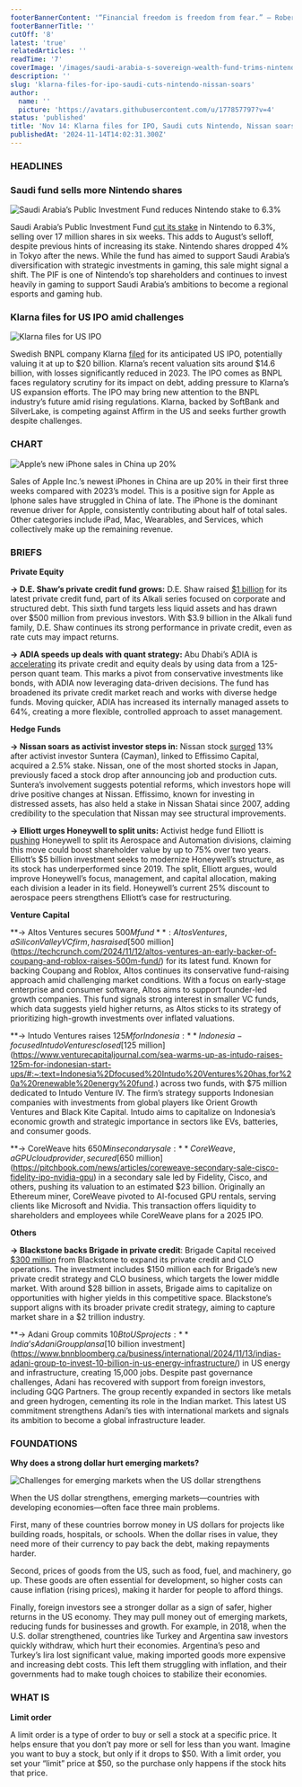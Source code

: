 ```yaml
---
footerBannerContent: '“Financial freedom is freedom from fear.” — Robert Kiyosaki'
footerBannerTitle: ''
cutOff: '8'
latest: 'true'
relatedArticles: ''
readTime: '7'
coverImage: '/images/saudi-arabia-s-sovereign-wealth-fund-trims-nintendo-stake-again-Q3Nj.webp'
description: ''
slug: 'klarna-files-for-ipo-saudi-cuts-nintendo-nissan-soars'
author:
  name: ''
  picture: 'https://avatars.githubusercontent.com/u/177857797?v=4'
status: 'published'
title: 'Nov 14: Klarna files for IPO, Saudi cuts Nintendo, Nissan soars'
publishedAt: '2024-11-14T14:02:31.300Z'
---
```


### **HEADLINES**

### Saudi fund sells more Nintendo shares

![Saudi Arabia’s Public Investment Fund reduces Nintendo stake to 6.3%](/images/saudi-arabia-s-sovereign-wealth-fund-trims-nintendo-stake-again-E4NT.webp)

Saudi Arabia’s Public Investment Fund [cut its stake](https://www.bnnbloomberg.ca/business/2024/11/13/saudi-arabias-sovereign-wealth-fund-trims-nintendo-stake-again/) in Nintendo to 6.3%, selling over 17 million shares in six weeks. This adds to August’s selloff, despite previous hints of increasing its stake. Nintendo shares dropped 4% in Tokyo after the news. While the fund has aimed to support Saudi Arabia’s diversification with strategic investments in gaming, this sale might signal a shift. The PIF is one of Nintendo’s top shareholders and continues to invest heavily in gaming to support Saudi Arabia’s ambitions to become a regional esports and gaming hub.

### Klarna files for US IPO amid challenges

![Klarna files for US IPO](/images/klarna-YyMT.webp)

Swedish BNPL company Klarna [filed](https://pitchbook.com/news/articles/klarna-files-for-long-awaited-us-ipo) for its anticipated US IPO, potentially valuing it at up to $20 billion. Klarna’s recent valuation sits around $14.6 billion, with losses significantly reduced in 2023. The IPO comes as BNPL faces regulatory scrutiny for its impact on debt, adding pressure to Klarna’s US expansion efforts. The IPO may bring new attention to the BNPL industry’s future amid rising regulations. Klarna, backed by SoftBank and SilverLake, is competing against Affirm in the US and seeks further growth despite challenges.

### CHART

![Apple’s new iPhone sales in China up 20%](/images/iphone-sales-contribute-about-half-of-apples-annual-revenues-kwND.webp)

Sales of Apple Inc.’s newest iPhones in China are up 20% in their first three weeks compared with 2023’s model. This is a positive sign for Apple as Iphone sales have struggled in China of late. The iPhone is the dominant revenue driver for Apple, consistently contributing about half of total sales. Other categories include iPad, Mac, Wearables, and Services, which collectively make up the remaining revenue.

### BRIEFS

**Private Equity**

**→ D.E. Shaw’s private credit fund grows:** D.E. Shaw raised [$1 billion](https://www.bloomberg.com/news/articles/2024-11-13/d-e-shaw-raises-1-billion-in-latest-alkali-private-credit-fund?srnd=homepage-americas) for its latest private credit fund, part of its Alkali series focused on corporate and structured debt. This sixth fund targets less liquid assets and has drawn over $500 million from previous investors. With $3.9 billion in the Alkali fund family, D.E. Shaw continues its strong performance in private credit, even as rate cuts may impact returns.

**→ ADIA speeds up deals with quant strategy:** Abu Dhabi’s ADIA is [accelerating](https://www.bloomberg.com/news/articles/2024-11-13/uae-wealth-funds-abu-dhabi-s-1-trillion-adia-rejigs-strategy-to-speed-up-deals) its private credit and equity deals by using data from a 125-person quant team. This marks a pivot from conservative investments like bonds, with ADIA now leveraging data-driven decisions. The fund has broadened its private credit market reach and works with diverse hedge funds. Moving quicker, ADIA has increased its internally managed assets to 64%, creating a more flexible, controlled approach to asset management.

**Hedge Funds**

**→ Nissan soars as activist investor steps in:** Nissan stock [surged](https://www.hedgeweek.com/nissan-sees-stock-surge-after-hedge-fund-linked-activist-acquires-2-5-stake/) 13% after activist investor Suntera (Cayman), linked to Effissimo Capital, acquired a 2.5% stake. Nissan, one of the most shorted stocks in Japan, previously faced a stock drop after announcing job and production cuts. Suntera’s involvement suggests potential reforms, which investors hope will drive positive changes at Nissan. Effissimo, known for investing in distressed assets, has also held a stake in Nissan Shatai since 2007, adding credibility to the speculation that Nissan may see structural improvements.

**→ Elliott urges Honeywell to split units:** Activist hedge fund Elliott is [pushing](https://www.hedgeweek.com/activist-elliott-pushing-for-honeywell-split/) Honeywell to split its Aerospace and Automation divisions, claiming this move could boost shareholder value by up to 75% over two years. Elliott’s $5 billion investment seeks to modernize Honeywell’s structure, as its stock has underperformed since 2019. The split, Elliott argues, would improve Honeywell’s focus, management, and capital allocation, making each division a leader in its field. Honeywell’s current 25% discount to aerospace peers strengthens Elliott’s case for restructuring.

**Venture Capital**

**→ Altos Ventures secures $500M fund**: Altos Ventures, a Silicon Valley VC firm, has raised [$500 million](https://techcrunch.com/2024/11/12/altos-ventures-an-early-backer-of-coupang-and-roblox-raises-500m-fund/) for its latest fund. Known for backing Coupang and Roblox, Altos continues its conservative fund-raising approach amid challenging market conditions. With a focus on early-stage enterprise and consumer software, Altos aims to support founder-led growth companies. This fund signals strong interest in smaller VC funds, which data suggests yield higher returns, as Altos sticks to its strategy of prioritizing high-growth investments over inflated valuations.

**→ Intudo Ventures raises $125M for Indonesia:** Indonesia-focused Intudo Ventures closed [$125 million](https://www.venturecapitaljournal.com/sea-warms-up-as-intudo-raises-125m-for-indonesian-start-ups/#:~:text=Indonesia%2Dfocused%20Intudo%20Ventures%20has,for%20a%20renewable%20energy%20fund.) across two funds, with $75 million dedicated to Intudo Venture IV. The firm’s strategy supports Indonesian companies with investments from global players like Orient Growth Ventures and Black Kite Capital. Intudo aims to capitalize on Indonesia’s economic growth and strategic importance in sectors like EVs, batteries, and consumer goods.

**→ CoreWeave hits $650M in secondary sale:** CoreWeave, a GPU cloud provider, secured [$650 million](https://pitchbook.com/news/articles/coreweave-secondary-sale-cisco-fidelity-ipo-nvidia-gpu) in a secondary sale led by Fidelity, Cisco, and others, pushing its valuation to an estimated $23 billion. Originally an Ethereum miner, CoreWeave pivoted to AI-focused GPU rentals, serving clients like Microsoft and Nvidia. This transaction offers liquidity to shareholders and employees while CoreWeave plans for a 2025 IPO.

**Others**

**→ Blackstone backs Brigade in private credit**: Brigade Capital received [$300 million](https://www.hedgeweek.com/brigade-secures-300m-from-blackstone-for-private-credit-and-clo-investment/) from Blackstone to expand its private credit and CLO operations. The investment includes $150 million each for Brigade’s new private credit strategy and CLO business, which targets the lower middle market. With around $28 billion in assets, Brigade aims to capitalize on opportunities with higher yields in this competitive space. Blackstone’s support aligns with its broader private credit strategy, aiming to capture market share in a $2 trillion industry.

**→ Adani Group commits $10B to US projects:** India’s Adani Group plans a [$10 billion investment](https://www.bnnbloomberg.ca/business/international/2024/11/13/indias-adani-group-to-invest-10-billion-in-us-energy-infrastructure/) in US energy and infrastructure, creating 15,000 jobs. Despite past governance challenges, Adani has recovered with support from foreign investors, including GQG Partners. The group recently expanded in sectors like metals and green hydrogen, cementing its role in the Indian market. This latest US commitment strengthens Adani’s ties with international markets and signals its ambition to become a global infrastructure leader.

### **FOUNDATIONS**

**Why does a strong dollar hurt emerging markets?**

![Challenges for emerging markets when the US dollar strengthens](/images/why-does-a-strong-dollar-hurt-emerging-markets_-g0Mj.webp)

When the US dollar strengthens, emerging markets—countries with developing economies—often face three main problems.

First, many of these countries borrow money in US dollars for projects like building roads, hospitals, or schools. When the dollar rises in value, they need more of their currency to pay back the debt, making repayments harder.

Second, prices of goods from the US, such as food, fuel, and machinery, go up. These goods are often essential for development, so higher costs can cause inflation (rising prices), making it harder for people to afford things.

Finally, foreign investors see a stronger dollar as a sign of safer, higher returns in the US economy. They may pull money out of emerging markets, reducing funds for businesses and growth. For example, in 2018, when the U.S. dollar strengthened, countries like Turkey and Argentina saw investors quickly withdraw, which hurt their economies. Argentina’s peso and Turkey’s lira lost significant value, making imported goods more expensive and increasing debt costs. This left them struggling with inflation, and their governments had to make tough choices to stabilize their economies.

### WHAT IS

**Limit order**

A limit order is a type of order to buy or sell a stock at a specific price. It helps ensure that you don’t pay more or sell for less than you want. Imagine you want to buy a stock, but only if it drops to $50. With a limit order, you set your “limit” price at $50, so the purchase only happens if the stock hits that price.